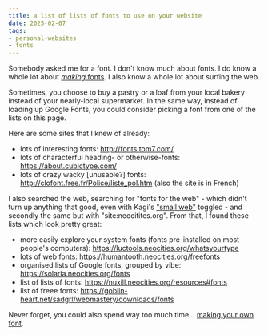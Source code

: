 ```yaml
---
title: a list of lists of fonts to use on your website
date: 2025-02-07
tags:
- personal-websites
- fonts
---
```

Somebody asked me for a font. I don't know much about fonts. I do know a whole lot about [*making* fonts](https://alifeee.co.uk/fonts/). I also know a whole lot about surfing the web.

Sometimes, you choose to buy a pastry or a loaf from your local bakery instead of your nearly-local supermarket. In the same way, instead of loading up Google Fonts, you could consider picking a font from one of the lists on this page.

Here are some sites that I knew of already:

- lots of interesting fonts: <http://fonts.tom7.com/>
- lots of characterful heading- or otherwise-fonts: <https://about.cubictype.com/>
- lots of crazy wacky [unusable?] fonts: <http://clofont.free.fr/Police/liste_pol.htm> (also the site is in French)

I also searched the web, searching for "fonts for the web" - which didn't turn up anything that good, even with Kagi's ["small web"](https://blog.kagi.com/small-web) toggled - and secondly the same but with "site:neocitites.org". From that, I found these lists which look pretty great:

- more easily explore your system fonts (fonts pre-installed on most people's computers): <https://luctools.neocities.org/whatsyourtype>
- lots of web fonts: <https://humantooth.neocities.org/freefonts>
- organised lists of Google fonts, grouped by vibe: <https://solaria.neocities.org/fonts>
- list of lists of fonts: <https://nuxill.neocities.org/resources#fonts>
- list of freee fonts: <https://goblin-heart.net/sadgrl/webmastery/downloads/fonts>

Never forget, you could also spend way too much time… [making your own font](https://blog.alifeee.co.uk/making-bogface/).
